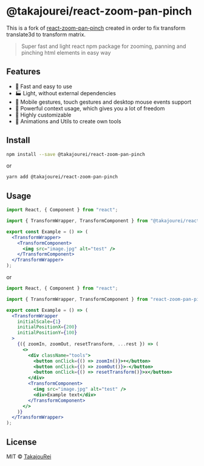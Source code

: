 # @takajourei/react-zoom-pan-pinch

This is a fork of
[react-zoom-pan-pinch](https://github.com/prc5/react-zoom-pan-pinch) created in
order to fix transform translate3d to transform matrix.

> Super fast and light react npm package for zooming, panning and pinching html
> elements in easy way

## Features

- :rocket: Fast and easy to use
- :factory: Light, without external dependencies
- :gem: Mobile gestures, touch gestures and desktop mouse events support
- :gift: Powerful context usage, which gives you a lot of freedom
- :wrench: Highly customizable
- :crown: Animations and Utils to create own tools

## Install

```bash
npm install --save @takajourei/react-zoom-pan-pinch
```

or

```bash
yarn add @takajourei/react-zoom-pan-pinch
```

## Usage

```jsx
import React, { Component } from "react";

import { TransformWrapper, TransformComponent } from "@takajourei/react-zoom-pan-pinch";

export const Example = () => (
  <TransformWrapper>
    <TransformComponent>
      <img src="image.jpg" alt="test" />
    </TransformComponent>
  </TransformWrapper>
);
```

or

```jsx
import React, { Component } from "react";

import { TransformWrapper, TransformComponent } from "react-zoom-pan-pinch";

export const Example = () => (
  <TransformWrapper
    initialScale={1}
    initialPositionX={200}
    initialPositionY={100}
  >
    {({ zoomIn, zoomOut, resetTransform, ...rest }) => (
      <>
        <div className="tools">
          <button onClick={() => zoomIn()}>+</button>
          <button onClick={() => zoomOut()}>-</button>
          <button onClick={() => resetTransform()}>x</button>
        </div>
        <TransformComponent>
          <img src="image.jpg" alt="test" />
          <div>Example text</div>
        </TransformComponent>
      </>
    )}
  </TransformWrapper>
);
```

## License

MIT © [TakajouRei](https://github.com/TakajouRei)

